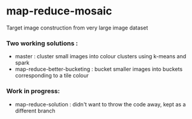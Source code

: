 
# map-reduce-mosaic
Target image construction from very large image dataset

###  Two working solutions :

* master : cluster small images into colour clusters using k-means and spark
* map-reduce-better-bucketing : bucket smaller images into buckets corresponding to a tile colour</li>


### Work in progress:
* map-reduce-solution : didn't want to throw the code away, kept as a different branch


